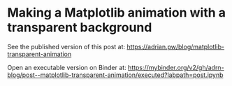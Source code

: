 # Making a Matplotlib animation with a transparent background

See the published version of this post at: https://adrian.pw/blog/matplotlib-transparent-animation

Open an executable version on Binder at: https://mybinder.org/v2/gh/adrn-blog/post--matplotlib-transparent-animation/executed?labpath=post.ipynb
